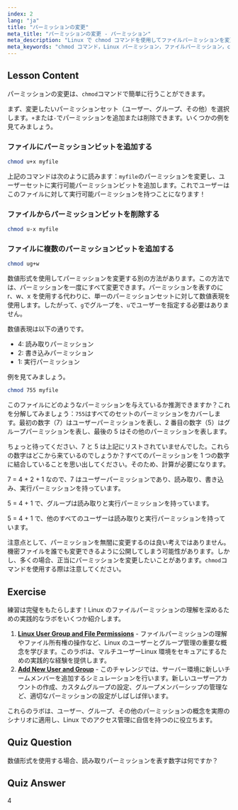 ```yaml
---
index: 2
lang: "ja"
title: "パーミッションの変更"
meta_title: "パーミッションの変更 - パーミッション"
meta_description: "Linux で chmod コマンドを使用してファイルパーミッションを変更する方法を学びます。安全なファイル管理のために、シンボリックモードと数値モードを理解しましょう。今すぐ学習を始めましょう！"
meta_keywords: "chmod コマンド，Linux パーミッション，ファイルパーミッション，chmod チュートリアル，Linux セキュリティ，初心者 Linux, Linux ガイド，chmod 数値"
---
```


## Lesson Content

パーミッションの変更は、`chmod`コマンドで簡単に行うことができます。

まず、変更したいパーミッションセット（ユーザー、グループ、その他）を選択します。`+`または`-`でパーミッションを追加または削除できます。いくつかの例を見てみましょう。

### ファイルにパーミッションビットを追加する

```bash
chmod u+x myfile
```

上記のコマンドは次のように読みます：`myfile`のパーミッションを変更し、ユーザーセットに実行可能パーミッションビットを追加します。これでユーザーはこのファイルに対して実行可能パーミッションを持つことになります！

### ファイルからパーミッションビットを削除する

```bash
chmod u-x myfile
```

### ファイルに複数のパーミッションビットを追加する

```bash
chmod ug+w
```

数値形式を使用してパーミッションを変更する別の方法があります。この方法では、パーミッションを一度にすべて変更できます。パーミッションを表すのに r、w、x を使用する代わりに、単一のパーミッションセットに対して数値表現を使用します。したがって、`g`でグループを、`u`でユーザーを指定する必要はありません。

数値表現は以下の通りです。

- 4: 読み取りパーミッション
- 2: 書き込みパーミッション
- 1: 実行パーミッション

例を見てみましょう。

```bash
chmod 755 myfile
```

このファイルにどのようなパーミッションを与えているか推測できますか？これを分解してみましょう：`755`はすべてのセットのパーミッションをカバーします。最初の数字（7）はユーザーパーミッションを表し、2 番目の数字（5）はグループパーミッションを表し、最後の 5 はその他のパーミッションを表します。

ちょっと待ってください、7 と 5 は上記にリストされていませんでした。これらの数字はどこから来ているのでしょうか？すべてのパーミッションを 1 つの数字に結合していることを思い出してください。そのため、計算が必要になります。

7 = 4 + 2 + 1 なので、7 はユーザーパーミッションであり、読み取り、書き込み、実行パーミッションを持っています。

5 = 4 + 1 で、グループは読み取りと実行パーミッションを持っています。

5 = 4 + 1 で、他のすべてのユーザーは読み取りと実行パーミッションを持っています。

注意点として、パーミッションを無闇に変更するのは良い考えではありません。機密ファイルを誰でも変更できるように公開してしまう可能性があります。しかし、多くの場合、正当にパーミッションを変更したいことがあります。`chmod`コマンドを使用する際は注意してください。

## Exercise

練習は完璧をもたらします！Linux のファイルパーミッションの理解を深めるための実践的なラボをいくつか紹介します。

1. **[Linux User Group and File Permissions](https://labex.io/ja/labs/linux-linux-user-group-and-file-permissions-18002)** - ファイルパーミッションの理解やファイル所有権の操作など、Linux のユーザーとグループ管理の重要な概念を学びます。このラボは、マルチユーザーLinux 環境をセキュアにするための実践的な経験を提供します。
2. **[Add New User and Group](https://labex.io/ja/labs/linux-add-new-user-and-group-17987)** - このチャレンジでは、サーバー環境に新しいチームメンバーを追加するシミュレーションを行います。新しいユーザーアカウントの作成、カスタムグループの設定、グループメンバーシップの管理など、適切なパーミッションの設定がしばしば伴います。

これらのラボは、ユーザー、グループ、その他のパーミッションの概念を実際のシナリオに適用し、Linux でのアクセス管理に自信を持つのに役立ちます。

## Quiz Question

数値形式を使用する場合、読み取りパーミッションを表す数字は何ですか？

## Quiz Answer

4
